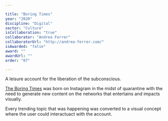 ```yaml
---

title: "Boring Times"
year: "2020"
discipline: "Digital"
sector: "Culture"
isCollaboration: "true"
collaborator: "Andrea Ferrer"
collaboratorUrl: "http://andrea-ferrer.com/"
isAwarded: "false"
award: ""
awardUrl: ""
order: "07"

---
```


A leisure account for the liberation of the subconscious. 

[The Boring Times](https://www.instagram.com/theboring.times/ "The Boring Times Instagram account") was born on Instagram in the midst of quarantine with the need to generate new content on the networks that entertains and impacts visually. 

Every trending topic that was happening was converted to a visual concept where the user could interactuact with the account.